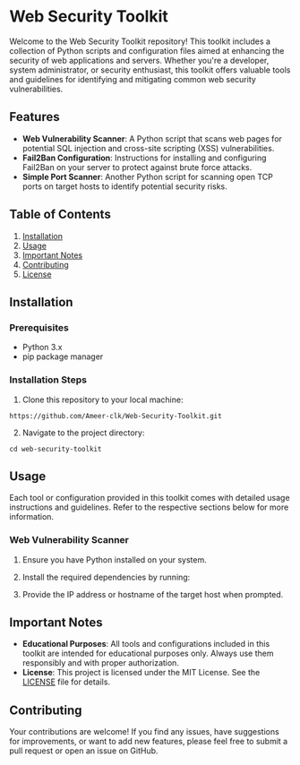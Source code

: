 # Web Security Toolkit

Welcome to the Web Security Toolkit repository! This toolkit includes a collection of Python scripts and configuration files aimed at enhancing the security of web applications and servers. Whether you're a developer, system administrator, or security enthusiast, this toolkit offers valuable tools and guidelines for identifying and mitigating common web security vulnerabilities.

## Features

- **Web Vulnerability Scanner**: A Python script that scans web pages for potential SQL injection and cross-site scripting (XSS) vulnerabilities.
- **Fail2Ban Configuration**: Instructions for installing and configuring Fail2Ban on your server to protect against brute force attacks.
- **Simple Port Scanner**: Another Python script for scanning open TCP ports on target hosts to identify potential security risks.

## Table of Contents

1. [Installation](#installation)
2. [Usage](#usage)
3. [Important Notes](#important-notes)
4. [Contributing](#contributing)
5. [License](#license)

## Installation

### Prerequisites

- Python 3.x
- pip package manager

### Installation Steps

1. Clone this repository to your local machine:
  ```
https://github.com/Ameer-clk/Web-Security-Toolkit.git

 ```

2. Navigate to the project directory:

 ```
cd web-security-toolkit

 ```

## Usage

Each tool or configuration provided in this toolkit comes with detailed usage instructions and guidelines. Refer to the respective sections below for more information.

### Web Vulnerability Scanner

1. Ensure you have Python installed on your system.
2. Install the required dependencies by running:

3. Provide the IP address or hostname of the target host when prompted.

## Important Notes

- **Educational Purposes**: All tools and configurations included in this toolkit are intended for educational purposes only. Always use them responsibly and with proper authorization.
- **License**: This project is licensed under the MIT License. See the [LICENSE](LICENSE) file for details.

## Contributing

Your contributions are welcome! If you find any issues, have suggestions for improvements, or want to add new features, please feel free to submit a pull request or open an issue on GitHub.







 



   



